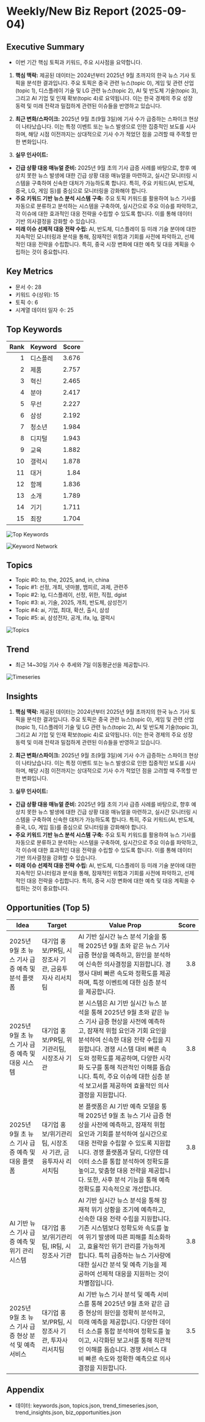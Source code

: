 # Weekly/New Biz Report (2025-09-04)

## Executive Summary

- 이번 기간 핵심 토픽과 키워드, 주요 시사점을 요약합니다.

1. **핵심 맥락:**  제공된 데이터는 2024년부터 2025년 9월 초까지의 한국 뉴스 기사 토픽을 분석한 결과입니다.  주요 토픽은 중국 관련 뉴스(topic 0), 게임 및 관련 산업(topic 1), 디스플레이 기술 및 LG 관련 뉴스(topic 2), AI 및 반도체 기술(topic 3), 그리고 AI 기업 및 인재 확보(topic 4)로 요약됩니다. 이는 한국 경제의 주요 성장 동력 및 미래 전략과 밀접하게 관련된 이슈들을 반영하고 있습니다.

2. **최근 변화/스파이크:** 2025년 9월 초(9월 3일)에 기사 수가 급증하는 스파이크 현상이 나타났습니다.  이는 특정 이벤트 또는 뉴스 발생으로 인한 집중적인 보도를 시사하며,  해당 시점 이전까지는 상대적으로 기사 수가 적었던 점을 고려할 때 주목할 만한 변화입니다.

3. **실무 인사이트:**

* **긴급 상황 대응 매뉴얼 준비:** 2025년 9월 초의 기사 급증 사례를 바탕으로, 향후 예상치 못한 뉴스 발생에 대한 긴급 상황 대응 매뉴얼을 마련하고,  실시간 모니터링 시스템을 구축하여 신속한 대처가 가능하도록 합니다.  특히,  주요 키워드(AI, 반도체, 중국, LG, 게임 등)를 중심으로 모니터링을 강화해야 합니다.
* **주요 키워드 기반 뉴스 분석 시스템 구축:**  주요 토픽 키워드를 활용하여 뉴스 기사를 자동으로 분류하고 분석하는 시스템을 구축하여,  실시간으로 주요 이슈를 파악하고,  각 이슈에 대한 효과적인 대응 전략을 수립할 수 있도록 합니다.  이를 통해  데이터 기반 의사결정을 강화할 수 있습니다.
* **미래 이슈 선제적 대응 전략 수립:**  AI, 반도체, 디스플레이 등 미래 기술 분야에 대한 지속적인 모니터링과 분석을 통해,  잠재적인 위험과 기회를 사전에 파악하고,  선제적인 대응 전략을 수립합니다.  특히,  중국 시장 변화에 대한 예측 및 대응 계획을 수립하는 것이 중요합니다.

## Key Metrics

- 문서 수: 28
- 키워드 수(상위): 15
- 토픽 수: 6
- 시계열 데이터 일자 수: 25

## Top Keywords

| Rank | Keyword | Score |
|---:|---|---:|
| 1 | 디스플레 | 3.676 |
| 2 | 제품 | 2.757 |
| 3 | 혁신 | 2.465 |
| 4 | 분야 | 2.417 |
| 5 | 무선 | 2.227 |
| 6 | 삼성 | 2.192 |
| 7 | 청소년 | 1.984 |
| 8 | 디지털 | 1.943 |
| 9 | 교육 | 1.882 |
| 10 | 갤럭시 | 1.878 |
| 11 | 대거 | 1.84 |
| 12 | 함께 | 1.836 |
| 13 | 소개 | 1.789 |
| 14 | 기기 | 1.711 |
| 15 | 최장 | 1.704 |

![Top Keywords](fig/top_keywords.png)

![Keyword Network](fig/keyword_network.png)

## Topics

- Topic #0: to, the, 2025, and, in, china
- Topic #1: 선정, 개최, 넷마블, 뱀피르, 과제, 관련주
- Topic #2: lg, 디스플레이, 선정, 위한, 직접, dgist
- Topic #3: ai, 기술, 2025, 개최, 반도체, 삼성전기
- Topic #4: ai, 기업, 최대, 확산, 출시, 삼성
- Topic #5: ai, 삼성전자, 공개, ifa, lg, 갤럭시

![Topics](fig/topics.png)

## Trend

- 최근 14~30일 기사 수 추세와 7일 이동평균선을 제공합니다.

![Timeseries](fig/timeseries.png)

## Insights

1. **핵심 맥락:**  제공된 데이터는 2024년부터 2025년 9월 초까지의 한국 뉴스 기사 토픽을 분석한 결과입니다.  주요 토픽은 중국 관련 뉴스(topic 0), 게임 및 관련 산업(topic 1), 디스플레이 기술 및 LG 관련 뉴스(topic 2), AI 및 반도체 기술(topic 3), 그리고 AI 기업 및 인재 확보(topic 4)로 요약됩니다. 이는 한국 경제의 주요 성장 동력 및 미래 전략과 밀접하게 관련된 이슈들을 반영하고 있습니다.

2. **최근 변화/스파이크:** 2025년 9월 초(9월 3일)에 기사 수가 급증하는 스파이크 현상이 나타났습니다.  이는 특정 이벤트 또는 뉴스 발생으로 인한 집중적인 보도를 시사하며,  해당 시점 이전까지는 상대적으로 기사 수가 적었던 점을 고려할 때 주목할 만한 변화입니다.

3. **실무 인사이트:**

* **긴급 상황 대응 매뉴얼 준비:** 2025년 9월 초의 기사 급증 사례를 바탕으로, 향후 예상치 못한 뉴스 발생에 대한 긴급 상황 대응 매뉴얼을 마련하고,  실시간 모니터링 시스템을 구축하여 신속한 대처가 가능하도록 합니다.  특히,  주요 키워드(AI, 반도체, 중국, LG, 게임 등)를 중심으로 모니터링을 강화해야 합니다.
* **주요 키워드 기반 뉴스 분석 시스템 구축:**  주요 토픽 키워드를 활용하여 뉴스 기사를 자동으로 분류하고 분석하는 시스템을 구축하여,  실시간으로 주요 이슈를 파악하고,  각 이슈에 대한 효과적인 대응 전략을 수립할 수 있도록 합니다.  이를 통해  데이터 기반 의사결정을 강화할 수 있습니다.
* **미래 이슈 선제적 대응 전략 수립:**  AI, 반도체, 디스플레이 등 미래 기술 분야에 대한 지속적인 모니터링과 분석을 통해,  잠재적인 위험과 기회를 사전에 파악하고,  선제적인 대응 전략을 수립합니다.  특히,  중국 시장 변화에 대한 예측 및 대응 계획을 수립하는 것이 중요합니다.

## Opportunities (Top 5)

| Idea | Target | Value Prop | Score |
|---|---|---|---:|
| 2025년 9월 초 뉴스 기사 급증 예측 및 분석 플랫폼 | 대기업 홍보/PR팀, 시장조사 기관, 금융투자사 리서치팀 | AI 기반 실시간 뉴스 분석 기술을 통해 2025년 9월 초와 같은 뉴스 기사 급증 현상을 예측하고, 원인을 분석하여 신속한 의사결정을 지원합니다. 경쟁사 대비 빠른 속도와 정확도를 제공하며, 특정 이벤트에 대한 심층 분석을 제공합니다. | 3.8 |
| 2025년 9월 초 뉴스 기사 급증 예측 및 대응 시스템 | 대기업 홍보/PR팀, 위기관리팀, 시장조사 기관 | 본 시스템은 AI 기반 실시간 뉴스 분석을 통해 2025년 9월 초와 같은 뉴스 기사 급증 현상을 사전에 예측하고,  잠재적 위험 요인과 기회 요인을 분석하여 신속한 대응 전략 수립을 지원합니다.  경쟁 시스템 대비 빠른 속도와 정확도를 제공하며,  다양한 시각화 도구를 통해 직관적인 이해를 돕습니다.  특히,  주요 이슈에 대한 심층 분석 보고서를 제공하여 효율적인 의사결정을 지원합니다. | 3.8 |
| 2025년 9월 초 뉴스 기사 급증 예측 및 대응 플랫폼 | 대기업 홍보/위기관리팀, 시장조사 기관, 금융투자사 리서치팀 | 본 플랫폼은 AI 기반 예측 모델을 통해 2025년 9월 초 뉴스 기사 급증 현상을 사전에 예측하고,  잠재적 위험 요인과 기회를 분석하여 실시간으로 대응 전략을 수립할 수 있도록 지원합니다.  경쟁 플랫폼과 달리, 다양한 데이터 소스를 통합 분석하여 정확도를 높이고,  맞춤형 대응 전략을 제공합니다.  또한,  사후 분석 기능을 통해 예측 정확도를 지속적으로 개선합니다. | 3.8 |
| AI 기반 뉴스 기사 급증 예측 및 위기 관리 시스템 | 대기업 홍보/위기관리팀, IR팀, 시장조사 기관 | AI 기반 실시간 뉴스 분석을 통해 잠재적 위기 상황을 조기에 예측하고, 신속한 대응 전략 수립을 지원합니다.  기존 시스템보다 정확도와 속도를 높여 위기 발생에 따른 피해를 최소화하고, 효율적인 위기 관리를 가능하게 합니다.  특히 급증하는 뉴스 기사량에 대한 실시간 분석 및 예측 기능을 제공하여 선제적 대응을 지원하는 것이 차별점입니다. | 3.8 |
| 2025년 9월 초 뉴스 기사 급증 현상 분석 및 예측 서비스 | 대기업 홍보/PR팀, 시장조사 기관, 투자사 리서치팀 | AI 기반 뉴스 기사 분석 및 예측 서비스를 통해 2025년 9월 초와 같은 급증 현상의 원인을 정확히 분석하고, 미래 예측을 제공합니다.  다양한 데이터 소스를 통합 분석하여 정확도를 높이고, 시각화된 보고서를 통해 직관적인 이해를 돕습니다. 경쟁 서비스 대비 빠른 속도와 정확한 예측으로 의사결정을 지원합니다. | 3.5 |

## Appendix

- 데이터: keywords.json, topics.json, trend_timeseries.json, trend_insights.json, biz_opportunities.json